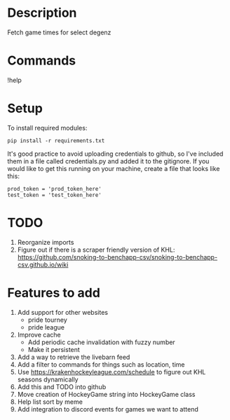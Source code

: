# Description
Fetch game times for select degenz

# Commands
!help

# Setup

To install required modules: 
```
pip install -r requirements.txt
```
It's good practice to avoid uploading credentials to github, so I've included
them in a file called credentials.py and added it to the gitignore. If you
would like to get this running on your machine, create a file that looks like
this:

```
prod_token = 'prod_token_here'
test_token = 'test_token_here'
```

# TODO
1. Reorganize imports
2. Figure out if there is a scraper friendly version of KHL: https://github.com/snoking-to-benchapp-csv/snoking-to-benchapp-csv.github.io/wiki

# Features to add
1. Add support for other websites
	- pride tourney
	- pride league
2. Improve cache
	- Add periodic cache invalidation with fuzzy number
	- Make it persistent
5. Add a way to retrieve the livebarn feed
6. Add a filter to commands for things such as location, time
7. Use https://krakenhockeyleague.com/schedule to figure out KHL seasons dynamically
8. Add this and TODO into github
9. Move creation of HockeyGame string into HockeyGame class
10. Help list sort by meme
11. Add integration to discord events for games we want to attend